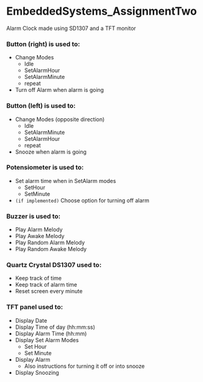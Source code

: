 # EmbeddedSystems_AssignmentTwo
Alarm Clock made using SD1307 and a TFT monitor

### Button (right) is used to:
- Change Modes
    - Idle
    - SetAlarmHour
    - SetAlarmMinute
    - repeat
- Turn off Alarm when alarm is going

### Button (left) is used to:
- Change Modes (opposite direction)
    - Idle
    - SetAlarmMinute
    - SetAlarmHour
    - repeat
- Snooze when alarm is going

### Potensiometer is used to:
- Set alarm time when in SetAlarm modes
    - SetHour
    - SetMinute
- `(if implemented)` Choose option for turning off alarm

### Buzzer is used to:
- Play Alarm Melody
- Play Awake Melody
- Play Random Alarm Melody
- Play Random Awake Melody

### Quartz Crystal DS1307 used to:
- Keep track of time
- Keep track of alarm time
- Reset screen every minute

### TFT panel used to:
- Display Date
- Display Time of day (hh:mm:ss)
- Display Alarm Time  (hh:mm)
- Display Set Alarm Modes
    - Set Hour
    - Set Minute
- Display Alarm
    - Also instructions for turning it off or into snooze
- Display Snoozing

